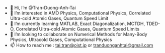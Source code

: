 - 👋 Hi, I’m @Tran-Duong-Anh-Tai
- 👀 I’m interested in AMO Physics, Computational Physics, Correlated Ultra-cold Atomic Gases, Quantum Speed Limit
- 🌱 I’m currently learning MATLAB, Exact Diagonalization, MCTDH, TDED-O, Correlated Ultra-cold Atomic Gases, Quantum Speed Limits
- 💞️ I’m looking to collaborate on Numerical Methods for Many-Body Physics, Ultracold Gases, Computational Physics
- 📫 How to reach me : tai.tran@oist.jp or tranduonganhtai@gmail.com

<!---
Tran-Duong-Anh-Tai/Tran-Duong-Anh-Tai is a ✨ special ✨ repository because its `README.md` (this file) appears on your GitHub profile.
You can click the Preview link to take a look at your changes.
--->
